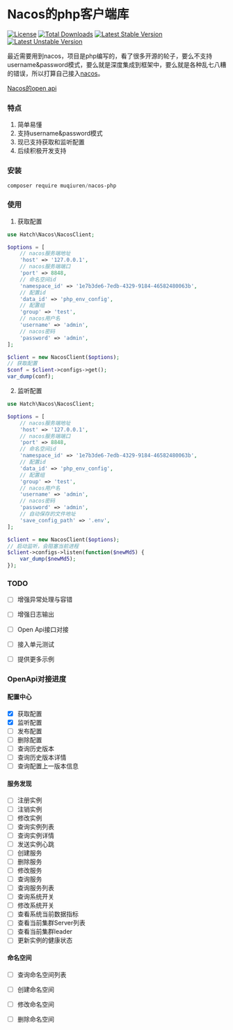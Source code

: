 # Nacos的php客户端库

[![License](http://poser.pugx.org/muqiuren/nacos-php/license)](https://packagist.org/packages/muqiuren/nacos-php)
[![Total Downloads](http://poser.pugx.org/muqiuren/nacos-php/downloads)](https://packagist.org/packages/muqiuren/nacos-php)
[![Latest Stable Version](http://poser.pugx.org/muqiuren/nacos-php/v)](https://packagist.org/packages/muqiuren/nacos-php)
[![Latest Unstable Version](http://poser.pugx.org/muqiuren/nacos-php/v/unstable)](https://packagist.org/packages/muqiuren/nacos-php)

最近需要用到nacos，项目是php编写的，看了很多开源的轮子，要么不支持username&password模式，要么就是深度集成到框架中，要么就是各种乱七八糟的错误，所以打算自己接入[nacos](https://nacos.io/)。

[Nacos的open api](https://nacos.io/zh-cn/docs/open-api.html)

### 特点

1. 简单易懂
2. 支持username&password模式
3. 现已支持获取和监听配置
4. 后续积极开发支持

### 安装

```powershell
composer require muqiuren/nacos-php
```

### 使用

1. 获取配置

```php
use Hatch\Nacos\NacosClient;

$options = [
    // nacos服务端地址
    'host' => '127.0.0.1',
    // nacos服务端端口
    'port' => 8848,
    // 命名空间id
    'namespace_id' => '1e7b3de6-7edb-4329-9184-46582480063b',
    // 配置id
    'data_id' => 'php_env_config',
    // 配置组
    'group' => 'test',
    // nacos用户名
    'username' => 'admin',
    // nacos密码
    'password' => 'admin',
];

$client = new NacosClient($options);
// 获取配置
$conf = $client->configs->get();
var_dump(conf);
```

2. 监听配置

```php
use Hatch\Nacos\NacosClient;

$options = [
    // nacos服务端地址
    'host' => '127.0.0.1',
    // nacos服务端端口
    'port' => 8848,
    // 命名空间id
    'namespace_id' => '1e7b3de6-7edb-4329-9184-46582480063b',
    // 配置id
    'data_id' => 'php_env_config',
    // 配置组
    'group' => 'test',
    // nacos用户名
    'username' => 'admin',
    // nacos密码
    'password' => 'admin',
    // 自动保存的文件地址
    'save_config_path' => '.env',
];

$client = new NacosClient($options);
// 启动监听，会阻塞当前进程
$client->configs->listen(function($newMd5) {
    var_dump($newMd5);
});
```

### TODO

- [ ] 增强异常处理与容错
- [ ] 增强日志输出
- [ ] Open Api接口对接
- [ ] 接入单元测试
- [ ] 提供更多示例


### OpenApi对接进度

#### 配置中心

- [x] 获取配置
- [x] 监听配置
- [ ] 发布配置
- [ ] 删除配置
- [ ] 查询历史版本
- [ ] 查询历史版本详情
- [ ] 查询配置上一版本信息

#### 服务发现

- [ ] 注册实例
- [ ] 注销实例
- [ ] 修改实例
- [ ] 查询实例列表
- [ ] 查询实例详情
- [ ] 发送实例心跳
- [ ] 创建服务
- [ ] 删除服务
- [ ] 修改服务
- [ ] 查询服务
- [ ] 查询服务列表
- [ ] 查询系统开关
- [ ] 修改系统开关
- [ ] 查看系统当前数据指标
- [ ] 查看当前集群Server列表
- [ ] 查看当前集群leader
- [ ] 更新实例的健康状态

#### 命名空间

- [ ] 查询命名空间列表
- [ ] 创建命名空间
- [ ] 修改命名空间
- [ ] 删除命名空间


